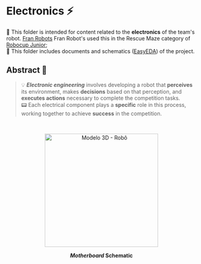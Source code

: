 # Electronics ⚡
🔌 This folder is intended for content related to the **electronics** of the team's robot. [Fran Robots](https://github.com/franrobots) Fran Robot's used this in the Rescue Maze category of [Robocup Junior](https://www.robocup.org/); <br>
📰 This folder includes documents and schematics ([EasyEDA](https://easyeda.com/)) of the project.


## Abstract 📝
> 💡 ***Electronic engineering*** involves developing a robot that **perceives** its environment, makes **decisions** based on that perception, and **executes actions** necessary to complete the competition tasks. <br>
> 📟 Each electrical component plays a **specific** role in this process, working together to achieve **success** in the competition.
<br>

<p align="center">
<img width="300" alt="Modelo 3D - Robô" src="https://github.com/GuilhermeCanteiro/Rescue-Maze-Fran-Robot-s/assets/96209646/cb41f3ed-8f14-4a18-9ef5-78b85d27ac86">
</p>

<p align="center">
<strong> <i> Motherboard </i>  Schematic </strong>
